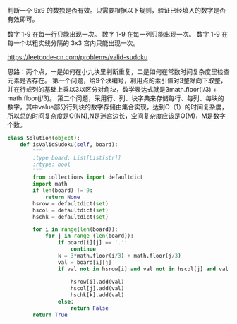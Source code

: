 判断一个 9x9 的数独是否有效。只需要根据以下规则，验证已经填入的数字是否有效即可。

数字 1-9 在每一行只能出现一次。
数字 1-9 在每一列只能出现一次。
数字 1-9 在每一个以粗实线分隔的 3x3 宫内只能出现一次。

https://leetcode-cn.com/problems/valid-sudoku

思路：两个点，一是如何在小九块里判断重复，二是如何在常数时间复杂度里检查元素是否存在。
第一个问题，给9个块编号，利用点的索引值对3整除向下取整，并在行或列的基础上乘以3以区分对角块，数学表达式就是3math.floor(i/3) + math.floor(j/3)。
第二个问题，采用行、列、块字典来存储每行、每列、每块的数字，其中value部分行列块的数字存储由集合实现，达到O（1）的时间复杂度，
所以总的时间复杂度是O(NN),N是迷宫边长，空间复杂度应该是O(M)，M是数字个数。
```python
class Solution(object):
    def isValidSudoku(self, board):
        """
        :type board: List[List[str]]
        :rtype: bool
        """
        from collections import defaultdict
        import math
        if len(board) != 9:
            return None
        hsrow = defaultdict(set)
        hscol = defaultdict(set)
        hschk = defaultdict(set)

        for i in range(len(board)):
            for j in range (len(board)):
                if board[i][j] == '.':
                    continue
                k = 3*math.floor(i/3) + math.floor(j/3)
                val = board[i][j]
                if val not in hsrow[i] and val not in hscol[j] and val not in  hschk[k]:
                   
                    hsrow[i].add(val)
                    hscol[j].add(val)
                    hschk[k].add(val)
                else:
                    return False
        return True
```
